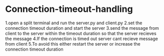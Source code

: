 # Connection-timeout-handling
1.open a split terminal and run the server.py and client.py 
2.set the connection timeout  duration and start the server
3.send the message from client to the server within the timeout duration so that the server recieves the message
4.If the connection is timed out server cant recieve message from client 
5.To avoid this either restart the server or increase the connection timeout duration
